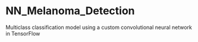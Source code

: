 # NN_Melanoma_Detection
 Multiclass classification model using a custom convolutional neural network in TensorFlow
